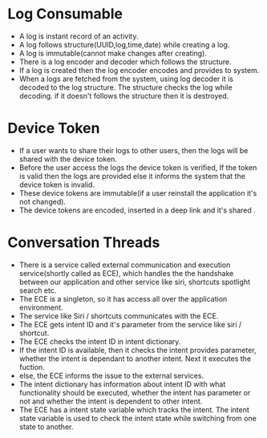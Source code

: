 # Log Consumable

- A log is instant record of an activity.
- A log follows structure(UUID,log,time,date) while creating a log.
- A log is immutable(cannot make changes after creating).
- There is a log encoder and decoder which follows the structure.
- If a log is created then the log encoder encodes and provides to system.
- When a logs are fetched from the system, using log decoder it is decoded to the log structure.  The structure checks the log while decoding.  if it doesn't follows the structure then it is destroyed.

# Device Token

- If a user wants to share their logs to other users, then the logs will be shared with the device token.
- Before the user access the logs the device token is verified, If the token is valid then the logs are provided else it informs the system that the device token is invalid.
- These device tokens are immutable(if a user reinstall the application it's not changed).
- The device tokens are encoded, inserted in a deep link and it's shared .

# Conversation Threads

- There is a service called external communication and execution service(shortly called as ECE), which handles the the handshake between our application and other service like siri, shortcuts spotlight search etc.
- The ECE is a singleton, so it has access all over the application environment.
- The service like Siri / shortcuts communicates with the ECE.
- The ECE gets intent ID and it's parameter from the service like siri / shortcut.
- The ECE checks the intent ID in intent dictionary.
- If the intent ID is available, then it checks the intent provides parameter, whether the intent is dependant to another intent.  Next it executes the fuction.
- else, the ECE informs the issue to the external services.
- The intent dictionary has information about intent ID with what functionality should be executed, whether the intent has parameter or not and whether the intent is dependent to other intent.
- The ECE has a intent state variable which tracks the intent.  The intent state variable is used to check the intent state while switching from one state to another.
